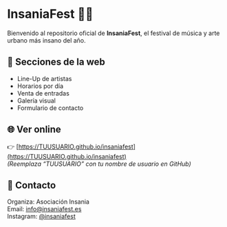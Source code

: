 # InsaniaFest 🎪🔥

Bienvenido al repositorio oficial de **InsaniaFest**, el festival de música y arte urbano más insano del año.

## 🎤 Secciones de la web
- Line-Up de artistas
- Horarios por día
- Venta de entradas
- Galería visual
- Formulario de contacto

## 🌐 Ver online
👉 [https://TUUSUARIO.github.io/insaniafest](https://TUUSUARIO.github.io/insaniafest)  
*(Reemplaza “TUUSUARIO” con tu nombre de usuario en GitHub)*

## 📩 Contacto
Organiza: Asociación Insania  
Email: info@insaniafest.es  
Instagram: [@insaniafest](https://instagram.com/insaniafest)

